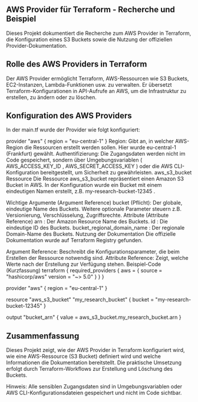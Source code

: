 ## AWS Provider für Terraform - Recherche und Beispiel
Dieses Projekt dokumentiert die Recherche zum AWS Provider in Terraform, die Konfiguration eines S3 Buckets sowie die Nutzung der offiziellen Provider-Dokumentation.

## Rolle des AWS Providers in Terraform
Der AWS Provider ermöglicht Terraform, AWS-Ressourcen wie S3 Buckets, EC2-Instanzen, Lambda-Funktionen usw. zu verwalten. Er übersetzt Terraform-Konfigurationen in API-Aufrufe an AWS, um die Infrastruktur zu erstellen, zu ändern oder zu löschen.

## Konfiguration des AWS Providers
In der
main.tf
wurde der Provider wie folgt konfiguriert:

provider "aws" {
  region = "eu-central-1"
}
Region: Gibt an, in welcher AWS-Region die Ressourcen erstellt werden sollen. Hier wurde
eu-central-1
(Frankfurt) gewählt.
Authentifizierung: Die Zugangsdaten werden nicht im Code gespeichert, sondern über Umgebungsvariablen (
AWS_ACCESS_KEY_ID
,
AWS_SECRET_ACCESS_KEY
) oder die AWS CLI-Konfiguration bereitgestellt, um Sicherheit zu gewährleisten.
aws_s3_bucket Ressource
Die Ressource
aws_s3_bucket
repräsentiert einen Amazon S3 Bucket in AWS. In der Konfiguration wurde ein Bucket mit einem eindeutigen Namen erstellt, z.B.
my-research-bucket-12345
.

Wichtige Argumente (Argument Reference)
bucket
(Pflicht): Der globale, eindeutige Name des Buckets.
Weitere optionale Parameter steuern z.B. Versionierung, Verschlüsselung, Zugriffsrechte.
Attribute (Attribute Reference)
arn
: Der Amazon Resource Name des Buckets.
id
: Die eindeutige ID des Buckets.
bucket_regional_domain_name
: Der regionale Domain-Name des Buckets.
Nutzung der Dokumentation
Die offizielle Dokumentation wurde auf Terraform Registry gefunden.

Argument Reference: Beschreibt die Konfigurationsparameter, die beim Erstellen der Ressource notwendig sind.
Attribute Reference: Zeigt, welche Werte nach der Erstellung zur Verfügung stehen.
Beispiel-Code (Kurzfassung)
terraform {
  required_providers {
    aws = {
      source  = "hashicorp/aws"
      version = "~> 5.0"
    }
  }
}

provider "aws" {
  region = "eu-central-1"
}

resource "aws_s3_bucket" "my_research_bucket" {
  bucket = "my-research-bucket-12345"
}

output "bucket_arn" {
  value = aws_s3_bucket.my_research_bucket.arn
}
## Zusammenfassung

Dieses Projekt zeigt, wie der AWS Provider in Terraform konfiguriert wird, wie eine AWS-Ressource (S3 Bucket) definiert wird und welche Informationen die Dokumentation bereitstellt. Die praktische Umsetzung erfolgt durch Terraform-Workflows zur Erstellung und Löschung des Buckets.

Hinweis: Alle sensiblen Zugangsdaten sind in Umgebungsvariablen oder AWS CLI-Konfigurationsdateien gespeichert und nicht im Code sichtbar.